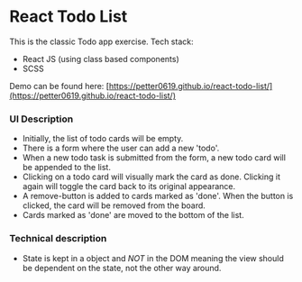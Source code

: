# React Todo List

This is the classic Todo app exercise. Tech stack:
* React JS (using class based components)
* SCSS

Demo can be found here: [https://petter0619.github.io/react-todo-list/](https://petter0619.github.io/react-todo-list/)

### UI Description
* Initially, the list of todo cards will be empty.
* There is a form where the user can add a new 'todo'.
* When a new todo task is submitted from the form, a new todo card will be appended to the list.
* Clicking on a todo card will visually mark the card as done. Clicking it again will toggle the card back to its original appearance. 
* A remove-button is added to cards marked as 'done'. When the button is clicked, the card will be removed from the board.
* Cards marked as 'done' are moved to the bottom of the list.

### Technical description
* State is kept in a object and *NOT* in the DOM meaning the view should be dependent on the state, not the other way around.
